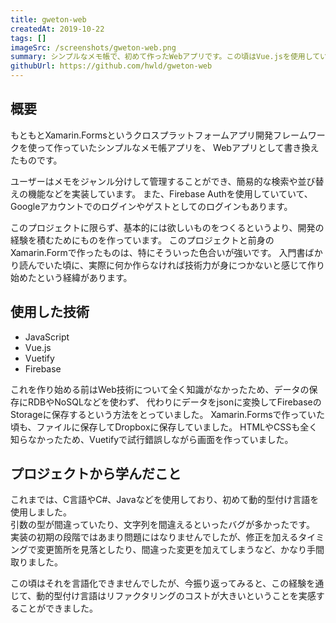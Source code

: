 ```yaml
---
title: gweton-web
createdAt: 2019-10-22
tags: []
imageSrc: /screenshots/gweton-web.png
summary: シンプルなメモ帳で、初めて作ったWebアプリです。この頃はVue.jsを使用していました。
githubUrl: https://github.com/hwld/gweton-web
---
```


## 概要

もともとXamarin.Formsというクロスプラットフォームアプリ開発フレームワークを使って作っていたシンプルなメモ帳アプリを、
Webアプリとして書き換えたものです。

ユーザーはメモをジャンル分けして管理することができ、簡易的な検索や並び替えの機能などを実装しています。
また、Firebase Authを使用していていて、Googleアカウントでのログインやゲストとしてのログインもあります。

このプロジェクトに限らず、基本的には欲しいものをつくるというより、開発の経験を積むためにものを作っています。
このプロジェクトと前身のXamarin.Formで作ったものは、特にそういった色合いが強いです。
入門書ばかり読んでいた頃に、実際に何か作らなければ技術力が身につかないと感じて作り始めたという経緯があります。

## 使用した技術

- JavaScript
- Vue.js
- Vuetify
- Firebase

これを作り始める前はWeb技術について全く知識がなかったため、データの保存にRDBやNoSQLなどを使わず、
代わりにデータをjsonに変換してFirebaseのStorageに保存するという方法をとっていました。
Xamarin.Formsで作っていた頃も、ファイルに保存してDropboxに保存していました。
HTMLやCSSも全く知らなかったため、Vuetifyで試行錯誤しながら画面を作っていました。

## プロジェクトから学んだこと

これまでは、C言語やC#、Javaなどを使用しており、初めて動的型付け言語を使用しました。  
引数の型が間違っていたり、文字列を間違えるといったバグが多かったです。
実装の初期の段階ではあまり問題にはなりませんでしたが、修正を加えるタイミングで変更箇所を見落としたり、間違った変更を加えてしまうなど、かなり手間取りました。

この頃はそれを言語化できませんでしたが、今振り返ってみると、この経験を通じて、動的型付け言語はリファクタリングのコストが大きいということを実感することができました。
